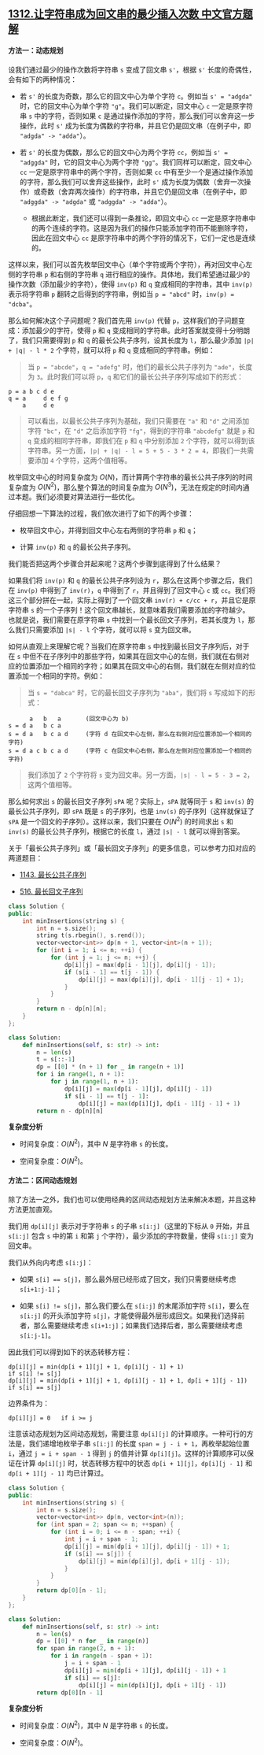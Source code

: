 ## [1312.让字符串成为回文串的最少插入次数 中文官方题解](https://leetcode.cn/problems/minimum-insertion-steps-to-make-a-string-palindrome/solutions/100000/rang-zi-fu-chuan-cheng-wei-hui-wen-chuan-de-zui--2)
#### 方法一：动态规划

设我们通过最少的操作次数将字符串 `s` 变成了回文串 `s'`，根据 `s'` 长度的奇偶性，会有如下的两种情况：

- 若 `s'` 的长度为奇数，那么它的回文中心为单个字符 `c`。例如当 `s' = "adgda"` 时，它的回文中心为单个字符 `"g"`。我们可以断定，回文中心 `c` 一定是原字符串 `s` 中的字符，否则如果 `c` 是通过操作添加的字符，那么我们可以舍弃这一步操作，此时 `s'` 成为长度为偶数的字符串，并且它仍是回文串（在例子中，即 `"adgda" -> "adda"`）。

- 若 `s'` 的长度为偶数，那么它的回文中心为两个字符 `cc`，例如当 `s' = "adggda"` 时，它的回文中心为两个字符 `"gg"`。我们同样可以断定，回文中心 `cc` 一定是原字符串中的两个字符，否则如果 `cc` 中有至少一个是通过操作添加的字符，那么我们可以舍弃这些操作，此时 `s'` 成为长度为偶数（舍弃一次操作）或奇数（舍弃两次操作）的字符串，并且它仍是回文串（在例子中，即 `"adggda" -> "adgda"` 或 `"adggda" -> "adda"`）。

  - 根据此断定，我们还可以得到一条推论，即回文中心 `cc` 一定是原字符串中的两个连续的字符。这是因为我们的操作只能添加字符而不能删除字符，因此在回文中心 `cc` 是原字符串中的两个字符的情况下，它们一定也是连续的。

这样以来，我们可以首先枚举回文中心（单个字符或两个字符），再对回文中心左侧的字符串 `p` 和右侧的字符串 `q` 进行相应的操作。具体地，我们希望通过最少的操作次数（添加最少的字符），使得 `inv(p)` 和 `q` 变成相同的字符串，其中 `inv(p)` 表示将字符串 `p` 翻转之后得到的字符串，例如当 `p = "abcd"` 时，`inv(p) = "dcba"`。

那么如何解决这个子问题呢？我们首先用 `inv(p)` 代替 `p`，这样我们的子问题变成：添加最少的字符，使得 `p` 和 `q` 变成相同的字符串。此时答案就变得十分明朗了，我们只需要得到 `p` 和 `q` 的最长公共子序列，设其长度为 `l`，那么最少添加 `|p| + |q| - l * 2` 个字符，就可以将 `p` 和 `q` 变成相同的字符串。例如：

> 当 `p = "abcde"`，`q = "adefg"` 时，他们的最长公共子序列为 `"ade"`，长度为 `3`。此时我们可以将 `p`，`q` 和它们的最长公共子序列写成如下的形式：

```
p = a b c d e
q = a     d e f g
    a     d e
```

> 可以看出，以最长公共子序列为基础，我们只需要在 `"a"` 和 `"d"` 之间添加字符 `"bc"`，在 `"d"` 之后添加字符 `"fg"`，得到的字符串 `"abcdefg"` 就是 `p` 和 `q` 变成的相同字符串，即我们在 `p` 和 `q` 中分别添加 `2` 个字符，就可以得到该字符串。另一方面，`|p| + |q| - l = 5 + 5 - 3 * 2 = 4`，即我们一共需要添加 `4` 个字符，这两个值相等。

枚举回文中心的时间复杂度为 $O(N)$，而计算两个字符串的最长公共子序列的时间复杂度为 $O(N^2)$，那么整个算法的时间复杂度为 $O(N^3)$，无法在规定的时间内通过本题。我们必须要对算法进行一些优化。

仔细回想一下算法的过程，我们依次进行了如下的两个步骤：

- 枚举回文中心，并得到回文中心左右两侧的字符串 `p` 和 `q`；

- 计算 `inv(p)` 和 `q` 的最长公共子序列。

我们能否把这两个步骤合并起来呢？这两个步骤到底得到了什么结果？

如果我们将 `inv(p)` 和 `q` 的最长公共子序列设为 `r`，那么在这两个步骤之后，我们在 `inv(p)` 中得到了 `inv(r)`，`q` 中得到了 `r`，并且得到了回文中心 `c` 或 `cc`。我们将这三个部分拼在一起，实际上得到了一个回文串 `inv(r) + c/cc + r`，并且它是原字符串 `s` 的一个子序列！这个回文串越长，就意味着我们需要添加的字符越少。也就是说，我们需要在原字符串 `s` 中找到一个最长回文子序列，若其长度为 `l`，那么我们只需要添加 `|s| - l` 个字符，就可以将 `s` 变为回文串。

如何从直观上来理解它呢？当我们在原字符串 `s` 中找到最长回文子序列后，对于在 `s` 中但不在子序列中的那些字符，如果其在回文中心的左侧，我们就在右侧对应的位置添加一个相同的字符；如果其在回文中心的右侧，我们就在左侧对应的位置添加一个相同的字符。例如：

> 当 `s = "dabca"` 时，它的最长回文子序列为 `"aba"`，我们将 `s` 写成如下的形式：

```
      a   b   a       (回文中心为 b)
s = d a   b c a
s = d a   b c a d     (字符 d 在回文中心左侧，那么在右侧对应位置添加一个相同的字符)
s = d a c b c a d     (字符 c 在回文中心右侧，那么在左侧对应位置添加一个相同的字符)
```

> 我们添加了 `2` 个字符将 `s` 变为回文串。另一方面，`|s| - l = 5 - 3 = 2`，这两个值相等。

那么如何求出 `s` 的最长回文子序列 `sPA` 呢？实际上，`sPA` 就等同于 `s` 和 `inv(s)` 的最长公共子序列，即 `sPA` 既是 `s` 的子序列，也是 `inv(s)` 的子序列（这样就保证了 `sPA` 是一个回文的子序列）。这样以来，我们只要在 $O(N^2)$ 的时间求出 `s` 和 `inv(s)` 的最长公共子序列，根据它的长度 `l`，通过 `|s| - l` 就可以得到答案。

关于「最长公共子序列」或「最长回文子序列」的更多信息，可以参考力扣对应的两道题目：

- [1143. 最长公共子序列](https://leetcode-cn.com/problems/longest-common-subsequence/)

- [516. 最长回文子序列](https://leetcode-cn.com/problems/longest-palindromic-subsequence/)

```C++ [sol1-C++]
class Solution {
public:
    int minInsertions(string s) {
        int n = s.size();
        string t(s.rbegin(), s.rend());
        vector<vector<int>> dp(n + 1, vector<int>(n + 1));
        for (int i = 1; i <= n; ++i) {
            for (int j = 1; j <= n; ++j) {
                dp[i][j] = max(dp[i - 1][j], dp[i][j - 1]);
                if (s[i - 1] == t[j - 1]) {
                    dp[i][j] = max(dp[i][j], dp[i - 1][j - 1] + 1);
                }
            }
        }
        return n - dp[n][n];
    }
};
```

```Python [sol1-Python3]
class Solution:
    def minInsertions(self, s: str) -> int:
        n = len(s)
        t = s[::-1]
        dp = [[0] * (n + 1) for _ in range(n + 1)]
        for i in range(1, n + 1):
            for j in range(1, n + 1):
                dp[i][j] = max(dp[i - 1][j], dp[i][j - 1])
                if s[i - 1] == t[j - 1]:
                    dp[i][j] = max(dp[i][j], dp[i - 1][j - 1] + 1)
        return n - dp[n][n]
```

**复杂度分析**

- 时间复杂度：$O(N^2)$，其中 $N$ 是字符串 `s` 的长度。

- 空间复杂度：$O(N^2)$。

#### 方法二：区间动态规划

除了方法一之外，我们也可以使用经典的区间动态规划方法来解决本题，并且这种方法更加直观。

我们用 `dp[i][j]` 表示对于字符串 `s` 的子串 `s[i:j]`（这里的下标从 `0` 开始，并且 `s[i:j]` 包含 `s` 中的第 `i` 和第 `j` 个字符），最少添加的字符数量，使得 `s[i:j]` 变为回文串。

我们从外向内考虑 `s[i:j]`：

- 如果 `s[i] == s[j]`，那么最外层已经形成了回文，我们只需要继续考虑 `s[i+1:j-1]`；

- 如果 `s[i] != s[j]`，那么我们要么在 `s[i:j]` 的末尾添加字符 `s[i]`，要么在 `s[i:j]` 的开头添加字符 `s[j]`，才能使得最外层形成回文。如果我们选择前者，那么需要继续考虑 `s[i+1:j]`；如果我们选择后者，那么需要继续考虑 `s[i:j-1]`。

因此我们可以得到如下的状态转移方程：

```
dp[i][j] = min(dp[i + 1][j] + 1, dp[i][j - 1] + 1)                     if s[i] != s[j]
dp[i][j] = min(dp[i + 1][j] + 1, dp[i][j - 1] + 1, dp[i + 1][j - 1])   if s[i] == s[j]
```

边界条件为：

```
dp[i][j] = 0   if i >= j
```

注意该动态规划为区间动态规划，需要注意 `dp[i][j]` 的计算顺序。一种可行的方法是，我们递增地枚举子串 `s[i:j]` 的长度 `span = j - i + 1`，再枚举起始位置 `i`，通过 `j = i + span - 1` 得到 `j` 的值并计算 `dp[i][j]`。这样的计算顺序可以保证在计算 `dp[i][j]` 时，状态转移方程中的状态 `dp[i + 1][j]`，`dp[i][j - 1]` 和 `dp[i + 1][j - 1]` 均已计算过。

```C++ [sol2-C++]
class Solution {
public:
    int minInsertions(string s) {
        int n = s.size();
        vector<vector<int>> dp(n, vector<int>(n));
        for (int span = 2; span <= n; ++span) {
            for (int i = 0; i <= n - span; ++i) {
                int j = i + span - 1;
                dp[i][j] = min(dp[i + 1][j], dp[i][j - 1]) + 1;
                if (s[i] == s[j]) {
                    dp[i][j] = min(dp[i][j], dp[i + 1][j - 1]);
                }
            }
        }
        return dp[0][n - 1];
    }
};
```

```Python [sol2-Python3]
class Solution:
    def minInsertions(self, s: str) -> int:
        n = len(s)
        dp = [[0] * n for _ in range(n)]
        for span in range(2, n + 1):
            for i in range(n - span + 1):
                j = i + span - 1
                dp[i][j] = min(dp[i + 1][j], dp[i][j - 1]) + 1
                if s[i] == s[j]:
                    dp[i][j] = min(dp[i][j], dp[i + 1][j - 1])
        return dp[0][n - 1]
```

**复杂度分析**

- 时间复杂度：$O(N^2)$，其中 $N$ 是字符串 `s` 的长度。

- 空间复杂度：$O(N^2)$。